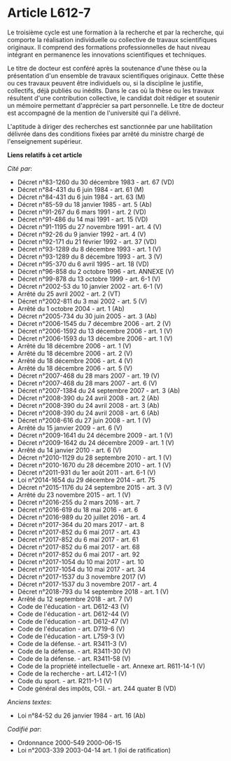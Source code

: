 # Article L612-7

Le troisième cycle est une formation à la recherche et par la recherche, qui comporte la réalisation individuelle ou
collective de travaux scientifiques originaux. Il comprend des formations professionnelles de haut niveau intégrant en
permanence les innovations scientifiques et techniques.

Le titre de docteur est conféré après la soutenance d'une thèse ou la présentation d'un ensemble de travaux scientifiques
originaux. Cette thèse ou ces travaux peuvent être individuels ou, si la discipline le justifie, collectifs, déjà publiés ou
inédits. Dans le cas où la thèse ou les travaux résultent d'une contribution collective, le candidat doit rédiger et soutenir
un mémoire permettant d'apprécier sa part personnelle. Le titre de docteur est accompagné de la mention de l'université qui
l'a délivré.

L'aptitude à diriger des recherches est sanctionnée par une habilitation délivrée dans des conditions fixées par arrêté du
ministre chargé de l'enseignement supérieur.

**Liens relatifs à cet article**

_Cité par_:

  - Décret n°83-1260 du 30 décembre 1983 - art. 67 (VD)
  - Décret n°84-431 du 6 juin 1984 - art. 61 (M)
  - Décret n°84-431 du 6 juin 1984 - art. 63 (M)
  - Décret n°85-59 du 18 janvier 1985 - art. 5 (Ab)
  - Décret n°91-267 du 6 mars 1991 - art. 2 (VD)
  - Décret n°91-486 du 14 mai 1991 - art. 15 (VD)
  - Décret n°91-1195 du 27 novembre 1991 - art. 4 (V)
  - Décret n°92-26 du 9 janvier 1992 - art. 4 (V)
  - Décret n°92-171 du 21 février 1992 - art. 37 (VD)
  - Décret n°93-1289 du 8 décembre 1993 - art. 1 (V)
  - Décret n°93-1289 du 8 décembre 1993 - art. 3 (V)
  - Décret n°95-370 du 6 avril 1995 - art. 18 (VD)
  - Décret n°96-858 du 2 octobre 1996 - art. ANNEXE (V)
  - Décret n°99-878 du 13 octobre 1999 - art. 6-1 (V)
  - Décret n°2002-53 du 10 janvier 2002 - art. 6-1 (V)
  - Arrêté du 25 avril 2002 - art. 2 (VT)
  - Décret n°2002-811 du 3 mai 2002 - art. 5 (V)
  - Arrêté du 1 octobre 2004 - art. 1 (Ab)
  - Décret n°2005-734 du 30 juin 2005 - art. 3 (Ab)
  - Décret n°2006-1545 du 7 décembre 2006 - art. 2 (V)
  - Décret n°2006-1592 du 13 décembre 2006 - art. 1 (V)
  - Décret n°2006-1593 du 13 décembre 2006 - art. 1 (V)
  - Arrêté du 18 décembre 2006 - art. 1 (V)
  - Arrêté du 18 décembre 2006 - art. 2 (V)
  - Arrêté du 18 décembre 2006 - art. 4 (V)
  - Arrêté du 18 décembre 2006 - art. 5 (V)
  - Décret n°2007-468 du 28 mars 2007 - art. 19 (V)
  - Décret n°2007-468 du 28 mars 2007 - art. 6 (V)
  - Décret n°2007-1384 du 24 septembre 2007 - art. 3 (Ab)
  - Décret n°2008-390 du 24 avril 2008 - art. 2 (Ab)
  - Décret n°2008-390 du 24 avril 2008 - art. 3 (Ab)
  - Décret n°2008-390 du 24 avril 2008 - art. 6 (Ab)
  - Décret n°2008-616 du 27 juin 2008 - art. 1 (V)
  - Arrêté du 15 janvier 2009 - art. 6 (V)
  - Décret n°2009-1641 du 24 décembre 2009 - art. 1 (V)
  - Décret n°2009-1642 du 24 décembre 2009 - art. 1 (V)
  - Arrêté du 14 janvier 2010 - art. 6 (V)
  - Décret n°2010-1129 du 28 septembre 2010 - art. 1 (V)
  - Décret n°2010-1670 du 28 décembre 2010 - art. 1 (V)
  - Décret n°2011-931 du 1er août 2011 - art. 6-1 (V)
  - Loi n°2014-1654 du 29 décembre 2014 - art. 75
  - Décret n°2015-1176 du 24 septembre 2015 - art. 3 (V)
  - Arrêté du 23 novembre 2015 - art. 1 (V)
  - Décret n°2016-255 du 2 mars 2016 - art. 7
  - Décret n°2016-619 du 18 mai 2016 - art. 6
  - Décret n°2016-989 du 20 juillet 2016 - art. 4
  - Décret n°2017-364 du 20 mars 2017 - art. 8
  - Décret n°2017-852 du 6 mai 2017 - art. 43
  - Décret n°2017-852 du 6 mai 2017 - art. 61
  - Décret n°2017-852 du 6 mai 2017 - art. 68
  - Décret n°2017-852 du 6 mai 2017 - art. 92
  - Décret n°2017-1054 du 10 mai 2017 - art. 10
  - Décret n°2017-1054 du 10 mai 2017 - art. 34
  - Décret n°2017-1537 du 3 novembre 2017 (V)
  - Décret n°2017-1537 du 3 novembre 2017 - art. 4
  - Décret n°2018-793 du 14 septembre 2018 - art. 1 (V)
  - Arrêté du 12 septembre 2018 - art. 7 (V)
  - Code de l'éducation - art. D612-43 (V)
  - Code de l'éducation - art. D612-44 (V)
  - Code de l'éducation - art. D612-47 (V)
  - Code de l'éducation - art. D719-6 (V)
  - Code de l'éducation - art. L759-3 (V)
  - Code de la défense. - art. R3411-3 (V)
  - Code de la défense. - art. R3411-30 (V)
  - Code de la défense. - art. R3411-58 (V)
  - Code de la propriété intellectuelle - art. Annexe art. R611-14-1 (V)
  - Code de la recherche - art. L412-1 (V)
  - Code du sport. - art. R211-1-1 (V)
  - Code général des impôts, CGI. - art. 244 quater B (VD)

_Anciens textes_:

  - Loi n°84-52 du 26 janvier 1984 - art. 16 (Ab)

_Codifié par_:

  - Ordonnance 2000-549 2000-06-15
  - Loi n°2003-339 2003-04-14 art. 1 (loi de ratification)
